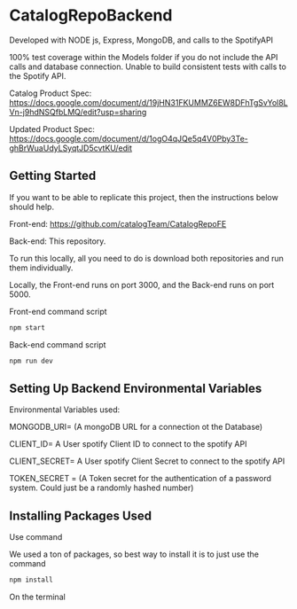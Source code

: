 ﻿# CatalogRepoBackend

Developed with NODE js, Express, MongoDB, and calls to the SpotifyAPI

100% test coverage within the Models folder if you do not include the API calls and database connection. Unable to build consistent tests with calls to the Spotify API.

Catalog Product Spec: https://docs.google.com/document/d/19jHN31FKUMMZ6EW8DFhTgSvYol8LVn-j9hdNSQfbLMQ/edit?usp=sharing

Updated Product Spec: https://docs.google.com/document/d/1ogO4qJQe5q4V0Pby3Te-ghBrWuaUdyLSyqtJD5cvtKU/edit

## Getting Started

If you want to be able to replicate this project, then the instructions below should help.
 
Front-end: https://github.com/catalogTeam/CatalogRepoFE

Back-end: This repository.

To run this locally, all you need to do is download both repositories and run them individually.

Locally, the Front-end runs on port 3000, and the Back-end runs on port 5000.

Front-end command script

```md
npm start
```

Back-end command script
```md
npm run dev
```

## Setting Up Backend Environmental Variables

Environmental Variables used:

MONGODB_URI= (A mongoDB URL for a connection ot the Database)

CLIENT_ID= A User spotify Client ID to connect to the spotify API

CLIENT_SECRET= A User spotify Client Secret to connect to the spotify API

TOKEN_SECRET = (A Token secret for the authentication of a password system. Could just be a randomly hashed number)

## Installing Packages Used

Use command 

We used a ton of packages, so best way to install it is to just use the command

```md
npm install
```

On the terminal